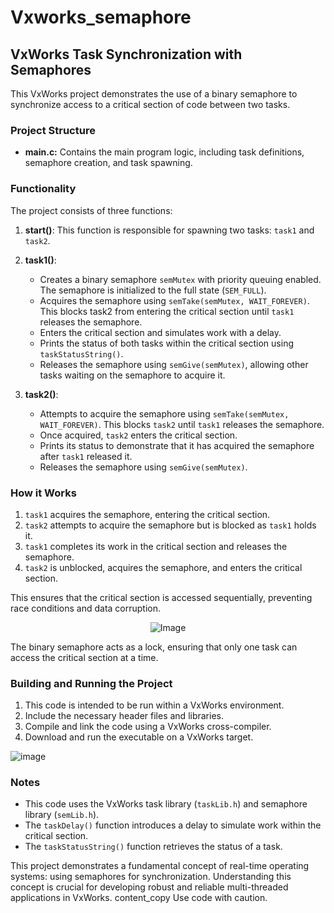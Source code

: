 # Vxworks_semaphore

## VxWorks Task Synchronization with Semaphores

This VxWorks project demonstrates the use of a binary semaphore to synchronize access to a critical section of code between two tasks. 

### Project Structure

- **main.c:** Contains the main program logic, including task definitions, semaphore creation, and task spawning.

### Functionality

The project consists of three functions:

1. **start()**: This function is responsible for spawning two tasks: `task1` and `task2`. 

2. **task1()**: 
    - Creates a binary semaphore `semMutex` with priority queuing enabled. The semaphore is initialized to the full state (`SEM_FULL`).
    - Acquires the semaphore using `semTake(semMutex, WAIT_FOREVER)`. This blocks task2 from entering the critical section until `task1` releases the semaphore.
    - Enters the critical section and simulates work with a delay.
    - Prints the status of both tasks within the critical section using `taskStatusString()`.
    - Releases the semaphore using `semGive(semMutex)`, allowing other tasks waiting on the semaphore to acquire it.

3. **task2()**: 
    - Attempts to acquire the semaphore using `semTake(semMutex, WAIT_FOREVER)`. This blocks `task2` until `task1` releases the semaphore.
    - Once acquired, `task2` enters the critical section.
    - Prints its status to demonstrate that it has acquired the semaphore after `task1` released it.
    - Releases the semaphore using `semGive(semMutex)`.

### How it Works

1. `task1` acquires the semaphore, entering the critical section.
2. `task2` attempts to acquire the semaphore but is blocked as `task1` holds it.
3. `task1` completes its work in the critical section and releases the semaphore.
4. `task2` is unblocked, acquires the semaphore, and enters the critical section.

This ensures that the critical section is accessed sequentially, preventing race conditions and data corruption.

<p align="center">
  <img src="https://github.com/user-attachments/assets/f9b43e3a-1c73-40c7-b1de-810981098408" alt="Image">
</p>

The binary semaphore acts as a lock, ensuring that only one task can access the critical section at a time. 

### Building and Running the Project

1. This code is intended to be run within a VxWorks environment.
2. Include the necessary header files and libraries.
3. Compile and link the code using a VxWorks cross-compiler.
4. Download and run the executable on a VxWorks target.

![image](https://github.com/user-attachments/assets/de745292-8c50-45a4-bca8-8c45ac8d853a)


### Notes

- This code uses the VxWorks task library (`taskLib.h`) and semaphore library (`semLib.h`). 
- The `taskDelay()` function introduces a delay to simulate work within the critical section.
- The `taskStatusString()` function retrieves the status of a task.

This project demonstrates a fundamental concept of real-time operating systems: using semaphores for synchronization. Understanding this concept is crucial for developing robust and reliable multi-threaded applications in VxWorks.
content_copy
Use code with caution.
